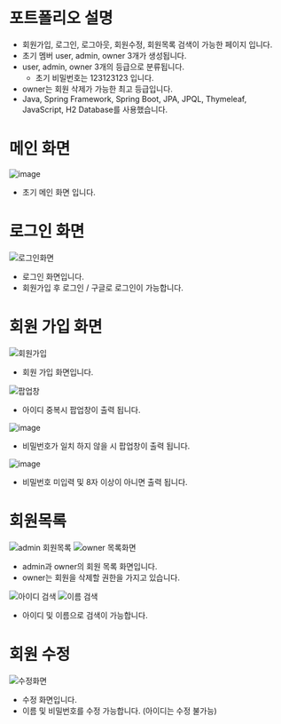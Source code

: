# 포트폴리오 설명
- 회원가입, 로그인, 로그아웃, 회원수정, 회원목록 검색이 가능한 페이지 입니다.
- 초기 멤버 user, admin, owner 3개가 생성됩니다.
- user, admin, owner 3개의 등급으로 분류됩니다.
   - 초기 비밀번호는 123123123 입니다.
- owner는 회원 삭제가 가능한 최고 등급입니다.
- Java, Spring Framework, Spring Boot, JPA, JPQL, Thymeleaf, JavaScript, H2 Database를 사용했습니다.

# 메인 화면
![image](https://github.com/user-attachments/assets/4a09f339-9847-4afd-add4-f4f577c236a4)
- 초기 메인 화면 입니다.

# 로그인 화면 
![로그인화면](https://github.com/user-attachments/assets/17524ac5-9896-453e-b8d9-c82e71d1d896)
- 로그인 화면입니다.
- 회원가입 후 로그인 / 구글로 로그인이 가능합니다.

# 회원 가입 화면
![회원가입](https://github.com/user-attachments/assets/6d8945a7-bc0e-4e5b-b3e3-ed8ee55ca5af)
- 회원 가입 화면입니다.

![팝업창](https://github.com/user-attachments/assets/e9213d46-19b1-4ef6-b106-c59e54e9d59f)
- 아이디 중복시 팝업창이 출력 됩니다.

![image](https://github.com/user-attachments/assets/fb6b9460-e85f-4648-bd19-55ff6b9cd3d1)
- 비밀번호가 일치 하지 않을 시 팝업창이 출력 됩니다.

![image](https://github.com/user-attachments/assets/2d2dc25a-cbbc-4462-8a45-cd2ddff09a22)
- 비밀번호 미입력 및 8자 이상이 아니면 출력 됩니다.

# 회원목록
![admin 회원목록](https://github.com/user-attachments/assets/7246082b-3f8c-422f-98bf-b7ac50abaeb6)
![owner 목록화면](https://github.com/user-attachments/assets/3e769e72-2387-4bc9-bc48-0442bf167237)
- admin과 owner의 회원 목록 화면입니다.
- owner는 회원을 삭제할 권한을 가지고 있습니다.

![아이디 검색](https://github.com/user-attachments/assets/3e05fe31-3376-423d-803d-1e19e3fa471c)
![이름 검색](https://github.com/user-attachments/assets/5848562d-4c65-40e9-9110-4443147dc545)
- 아이디 및 이름으로 검색이 가능합니다.

# 회원 수정
![수정화면](https://github.com/user-attachments/assets/00272eac-c77d-43e0-9285-100c66148719)
- 수정 화면입니다.
- 이름 및 비밀번호를 수정 가능합니다. (아이디는 수정 불가능)


